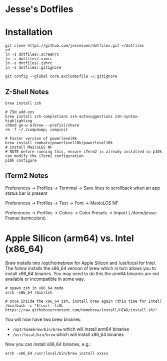 # Jesse's Dotfiles

# Installation

```shell
git clone https://github.com/jessesuen/dotfiles.git ~/dotfiles
cd
ln -s dotfiles/.screenrc
ln -s dotfiles/.vimrc
ln -s dotfiles/.zshrc
ln -s dotfiles/.gitignore

git config --global core.excludesfile ~/.gitignore
```

## Z-Shell Notes

```shell
brew install zsh

# ZSH add-ons
brew install zsh-completions zsh-autosuggestions zsh-syntax-highlighting
chmod go-w $(brew --prefix)/share
rm -f ~/.zcompdump; compinit

# Faster version of powerlevel9k
brew install romkatv/powerlevel10k/powerlevel10k
# install MesloLGS NF
# NOTE before running this, ensure iTerm2 is already installed so p10k can modify the iTerm2 configuration
p10k configure
```

## iTerm2 Notes

Preferences -> Profiles -> Terminal -> Save lines to scrollback when an app status bar is present

Preferences -> Profiles -> Text -> Font -> MesloLGS NF

Preferences -> Profiles -> Colors -> Color Presets -> Import (./iterm/jesse-Framer.itermcolors)

# Apple Silicon (arm64) vs. Intel (x86_64)

Brew installs into /opt/homebrew for Apple Silicon and /usr/local for Intel. The follow installs the
x86_64 version of brew which in turn allows you to install x86_64 binaries. You may need to do this
the arm64 binaries are not available or incompatible in some way.

```
# spawn zsh in x86_64 mode
arch -x86_64 /bin/zsh

# once inside the x86_64 zsh, install brew again (this time for Intel)
/bin/bash -c "$(curl -fsSL https://raw.githubusercontent.com/Homebrew/install/HEAD/install.sh)"
```

You will now have two brew binaries:
* `/opt/homebrew/bin/brew` which will install arm64 binaries
* `/usr/local/bin/brew` which will install x86_64 binaries 


Now you can install x86_64 binaries, e.g.:

```
arch -x86_64 /usr/local/bin/brew install xxxxx
```
